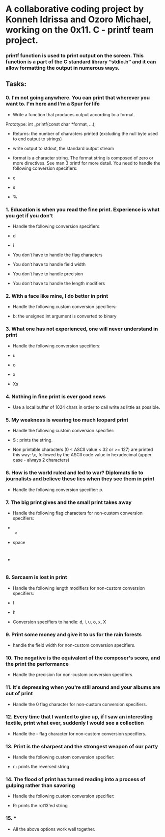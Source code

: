 # A collaborative coding project by Konneh Idrissa and Ozoro Michael, working on the 0x11. C - printf team project.

###  printf function is used to print output on the screen. This function is a part of the C standard library “stdio.h” and it can allow formatting the output in numerous ways.

## Tasks:

### 0. I'm not going anywhere. You can print that wherever you want to. I'm here and I'm a Spur for life

- Write a function that produces output according to a format.

Prototype: int _printf(const char *format, ...);

- Returns: the number of characters printed (excluding the null byte used to end output to strings)

- write output to stdout, the standard output stream

- format is a character string. The format string is composed of zero or more directives. See man 3 printf for more detail. You need to handle the following conversion specifiers:

- c
- s
- %

### 1. Education is when you read the fine print. Experience is what you get if you don't

- Handle the following conversion specifiers:

- d
- i

- You don’t have to handle the flag characters
- You don’t have to handle field width
- You don’t have to handle precision
- You don’t have to handle the length modifiers

### 2. With a face like mine, I do better in print

- Handle the following custom conversion specifiers:

- b: the unsigned int argument is converted to binary

### 3. What one has not experienced, one will never understand in print

- Handle the following conversion specifiers:

- u
- o
- x
- Xs

### 4. Nothing in fine print is ever good news

- Use a local buffer of 1024 chars in order to call write as little as possible.

### 5. My weakness is wearing too much leopard print

- Handle the following custom conversion specifier:

- S : prints the string.
- Non printable characters (0 < ASCII value < 32 or >= 127) are printed this way: \x, followed by the ASCII code value in hexadecimal (upper case - always 2 characters)

### 6. How is the world ruled and led to war? Diplomats lie to journalists and believe these lies when they see them in print

- Handle the following conversion specifier: p.

### 7. The big print gives and the small print takes away

- Handle the following flag characters for non-custom conversion specifiers:

- +
- space
- #

### 8. Sarcasm is lost in print

- Handle the following length modifiers for non-custom conversion specifiers:

- l
- h

- Conversion specifiers to handle: d, i, u, o, x, X

### 9. Print some money and give it to us for the rain forests

- handle the field width for non-custom conversion specifiers.

### 10. The negative is the equivalent of the composer's score, and the print the performance

- Handle the precision for non-custom conversion specifiers.

### 11. It's depressing when you're still around and your albums are out of print

- Handle the 0 flag character for non-custom conversion specifiers.

### 12. Every time that I wanted to give up, if I saw an interesting textile, print what ever, suddenly I would see a collection

- Handle the - flag character for non-custom conversion specifiers.

### 13. Print is the sharpest and the strongest weapon of our party

- Handle the following custom conversion specifier:

- r : prints the reversed string

### 14. The flood of print has turned reading into a process of gulping rather than savoring

- Handle the following custom conversion specifier:

- R: prints the rot13'ed string

### 15. *

- All the above options work well together.


